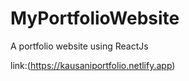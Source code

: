 # MyPortfolioWebsite
A portfolio website using ReactJs

link:(https://kausaniportfolio.netlify.app)
